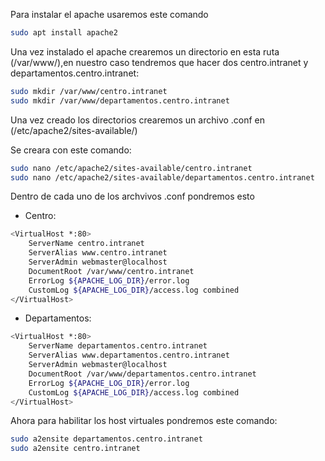 Para instalar el apache usaremos este comando
```bash
sudo apt install apache2
```
Una vez instalado el apache crearemos un directorio en esta ruta (/var/www/),en nuestro caso tendremos que hacer dos centro.intranet y departamentos.centro.intranet: 
```bash
sudo mkdir /var/www/centro.intranet
sudo mkdir /var/www/departamentos.centro.intranet
```
Una vez creado los directorios crearemos un archivo .conf en (/etc/apache2/sites-available/)

Se creara con este comando:
```bash
sudo nano /etc/apache2/sites-available/centro.intranet
sudo nano /etc/apache2/sites-available/departamentos.centro.intranet
```
Dentro de cada uno de los archvivos .conf pondremos esto
- Centro:
```bash
<VirtualHost *:80>
    ServerName centro.intranet
    ServerAlias www.centro.intranet
    ServerAdmin webmaster@localhost
    DocumentRoot /var/www/centro.intranet
    ErrorLog ${APACHE_LOG_DIR}/error.log
    CustomLog ${APACHE_LOG_DIR}/access.log combined
</VirtualHost>
```
- Departamentos:
```bash
<VirtualHost *:80>
    ServerName departamentos.centro.intranet
    ServerAlias www.departamentos.centro.intranet
    ServerAdmin webmaster@localhost
    DocumentRoot /var/www/departamentos.centro.intranet
    ErrorLog ${APACHE_LOG_DIR}/error.log
    CustomLog ${APACHE_LOG_DIR}/access.log combined
</VirtualHost>
```
Ahora para habilitar los host virtuales pondremos este comando:
```bash
sudo a2ensite departamentos.centro.intranet
sudo a2ensite centro.intranet
```
